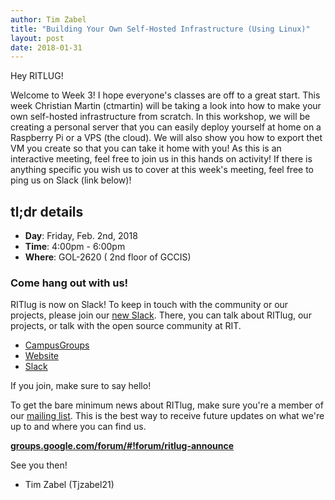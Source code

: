 ```yaml
---
author: Tim Zabel
title: "Building Your Own Self-Hosted Infrastructure (Using Linux)"
layout: post
date: 2018-01-31
---
```


Hey RITLUG! 

Welcome to Week 3! I hope everyone's classes are off to a great start. This week Christian Martin (ctmartin) will be taking a look into how to make your own self-hosted infrastructure from scratch. In this workshop, we will be creating a personal server that you can easily deploy yourself at home on a Raspberry Pi or a VPS (the cloud). We will also show you how to export thet VM you create so that you can take it home with you! As this is an interactive meeting, feel free to join us in this hands on activity! If there is anything specific you wish us to cover at this week's meeting, feel free to ping us on Slack (link below)!

## tl;dr details

* **Day**: Friday, Feb. 2nd, 2018
* **Time**: 4:00pm - 6:00pm
* **Where**: GOL-2620 ( 2nd floor of GCCIS)

### Come hang out with us!

RITlug is now on Slack! To keep in touch with the community or our projects,
please join our [new Slack](https://rit-lug.slack.com/signup). There, you can
talk about RITlug, our projects, or talk with the open source community at RIT.

* [CampusGroups](https://campusgroups.rit.edu/student_community?club_id=16071 "
RITlug on CampusGroups")
* [Website](http://ritlug.com "RIT Linux Users Group website")
* [Slack](https://rit-lug.slack.com/signup "Join the RITlug Slack")

If you join, make sure to say hello!

To get the bare minimum news about RITlug, make sure you're a member of our
[mailing list](https://groups.google.com/forum/#!forum/ritlug-announce "RITlug 
mailing list - Google Groups"). This is the best way to receive future updates
on what we're up to and where you can find us.

**[groups.google.com/forum/#!forum/ritlug-announce](https://groups.google.com/forum/#!forum/ritlug-announce "RITlug mailing list - Google Groups")**

See you then!

- Tim Zabel (Tjzabel21)
